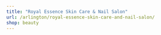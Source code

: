 ```yaml
---
title: "Royal Essence Skin Care & Nail Salon"
url: /arlington/royal-essence-skin-care-and-nail-salon/
shop: beauty
---
```

